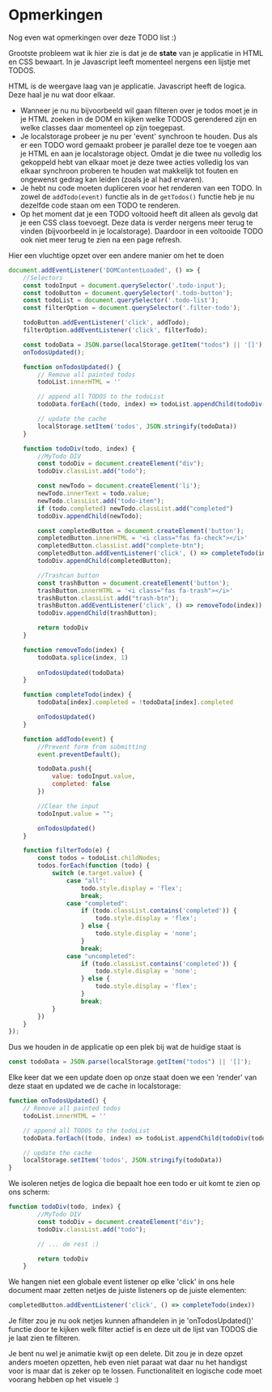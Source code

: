 # Opmerkingen
Nog even wat opmerkingen over deze TODO list :)

Grootste probleem wat ik hier zie is dat je de **state** van je applicatie in HTML en CSS bewaart.
In je Javascript leeft momenteel nergens een lijstje met TODOS. 

HTML is de weergave laag van je applicatie. Javascript heeft de logica. Deze haal je nu wat door elkaar.
- Wanneer je nu nu bijvoorbeeld wil gaan filteren over je todos moet je in je HTML zoeken in de DOM en kijken welke TODOS gerendered zijn en welke classes daar momenteel
op zijn toegepast.
- Je localstorage probeer je nu per 'event' synchroon te houden. Dus als er een TODO word gemaakt probeer je parallel deze toe te voegen aan je HTML en aan je localstorage object. Omdat je die twee nu volledig los gekoppeld hebt van elkaar moet je deze twee acties volledig los van elkaar synchroon proberen te houden wat makkelijk tot fouten en ongewenst gedrag kan leiden (zoals je al had ervaren). 
- Je hebt nu code moeten dupliceren voor het renderen van een TODO. In zowel de `addTodo(event)` functie als in de `getTodos()` functie heb je nu dezelfde code staan om een TODO te renderen.
- Op het moment dat je een TODO voltooid heeft dit alleen als gevolg dat je een CSS class toevoegt. Deze data is verder nergens meer terug te vinden (bijvoorbeeld in je localstorage). Daardoor in een voltooide TODO ook niet meer terug te zien na een page refresh.

Hier een vluchtige opzet over een andere manier om het te doen
```js
document.addEventListener('DOMContentLoaded', () => {
    //Selectors
    const todoInput = document.querySelector('.todo-input');
    const todoButton = document.querySelector('.todo-button');
    const todoList = document.querySelector('.todo-list');
    const filterOption = document.querySelector('.filter-todo');

    todoButton.addEventListener('click', addTodo);
    filterOption.addEventListener('click', filterTodo);

    const todoData = JSON.parse(localStorage.getItem("todos") || '[]');
    onTodosUpdated();

    function onTodosUpdated() {
        // Remove all painted todos
        todoList.innerHTML = ''

        // append all TODOS to the todoList
        todoData.forEach((todo, index) => todoList.appendChild(todoDiv(todo, index)))

        // update the cache
        localStorage.setItem('todos', JSON.stringify(todoData))
    }

    function todoDiv(todo, index) {
        //MyTodo DIV
        const todoDiv = document.createElement("div");
        todoDiv.classList.add("todo");

        const newTodo = document.createElement('li');
        newTodo.innerText = todo.value;
        newTodo.classList.add("todo-item");
        if (todo.completed) newTodo.classList.add("completed")
        todoDiv.appendChild(newTodo);

        const completedButton = document.createElement('button');
        completedButton.innerHTML = '<i class="fas fa-check"></i>'
        completedButton.classList.add("complete-btn");
        completedButton.addEventListener('click', () => completeTodo(index))
        todoDiv.appendChild(completedButton);

        //Trashcan button
        const trashButton = document.createElement('button');
        trashButton.innerHTML = '<i class="fas fa-trash"></i>'
        trashButton.classList.add("trash-btn");
        trashButton.addEventListener('click', () => removeTodo(index))
        todoDiv.appendChild(trashButton);

        return todoDiv
    }

    function removeTodo(index) {
        todoData.splice(index, 1)
        
        onTodosUpdated(todoData)
    }

    function completeTodo(index) {
        todoData[index].completed = !todoData[index].completed

        onTodosUpdated()
    }

    function addTodo(event) {
        //Prevent form from submitting
        event.preventDefault();

        todoData.push({
            value: todoInput.value,
            completed: false
        })

        //Clear the input
        todoInput.value = "";

        onTodosUpdated()
    }

    function filterTodo(e) {
        const todos = todoList.childNodes;
        todos.forEach(function (todo) {
            switch (e.target.value) {
                case "all":
                    todo.style.display = 'flex';
                    break;
                case "completed":
                    if (todo.classList.contains('completed')) {
                        todo.style.display = 'flex';
                    } else {
                        todo.style.display = 'none';
                    }
                    break;
                case "uncompleted":
                    if (todo.classList.contains('completed')) {
                        todo.style.display = 'none';
                    } else {
                        todo.style.display = 'flex';
                    }
                    break;
            }
        })
    }
});

```


Dus we houden in de applicatie op een plek bij wat de huidige staat is 
```js
const todoData = JSON.parse(localStorage.getItem("todos") || '[]');
```

Elke keer dat we een update doen op onze staat doen we een 'render' van deze staat en updated we de cache in localstorage:
```js
function onTodosUpdated() {
    // Remove all painted todos
    todoList.innerHTML = ''

    // append all TODOS to the todoList
    todoData.forEach((todo, index) => todoList.appendChild(todoDiv(todo, index)))

    // update the cache
    localStorage.setItem('todos', JSON.stringify(todoData))
}
```

We isoleren netjes de logica die bepaalt hoe een todo er uit komt te zien op ons scherm:
```js
function todoDiv(todo, index) {
        //MyTodo DIV
        const todoDiv = document.createElement("div");
        todoDiv.classList.add("todo");

        // ... de rest :)

        return todoDiv
    }
```

We hangen niet een globale event listener op elke 'click' in ons hele document maar zetten netjes de juiste listeners op de juiste elementen:
```js
completedButton.addEventListener('click', () => completeTodo(index))
```

Je filter zou je nu ook netjes kunnen afhandelen in je 'onTodosUpdated()' functie door te kijken welk filter actief is en deze uit de lijst van TODOS die je laat zien te filteren.

Je bent nu wel je animatie kwijt op een delete. Dit zou je in deze opzet anders moeten opzetten, heb even niet paraat wat daar nu het handigst voor is maar dat is zeker op te lossen. Functionaliteit en logische code moet voorang hebben op het visuele :) 
